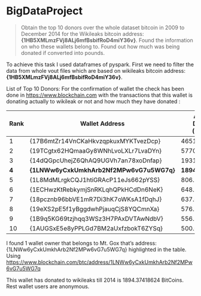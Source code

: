 # BigDataProject
>Obtain the top 10 donors over the whole dataset bitcoin in 2009 to December 2014  for the Wikileaks bitcoin address: **{1HB5XMLmzFVj8ALj6mfBsbifRoD4miY36v}**. Found the information on who these wallets belong to. Found out how much was being donated if converted into pounds.

To achieve this task I used dataframes of pyspark. First we need to filter the data from whole vout files which are based on wikileaks bitcoin address: **{1HB5XMLmzFVj8ALj6mfBsbifRoD4miY36v}**.

  


List of Top 10 Donors: For the confirmation of wallet the check has been done in https://www.blockchain.com with the transactions that this wallet is donating actually to wikileak or not and how much they have donated :

Rank | Wallet Address | Amount Donated (BitCoin) | Amount Donated GBP |
| ------| ------ | ------ | ------ |
| 1 | {17B6mtZr14VnCKaHkvzqpkuxMYKTvezDcp} | 46515.1894803 | 146441445.2813545 |
| 2 | {19TCgtx62HQmaaGy8WNhLvoLXLr7LvaDYn} | 5770.0 | 18165402.5 |
| 3 | {14dQGpcUhejZ6QhAQ9UGVh7an78xoDnfap} | 1931.482 | 6080788.2065 |
| **4** | **{1LNWw6yCxkUmkhArb2Nf2MPw6vG7u5WG7q}** | **1894.37418624** | **5963963.53183008** |
| 5 | {1L8MdMLrgkCQJ1htiGRAcP11eJs662pYSS} | 806.13402728 | 2537911.4513842603 |
|6 | {1ECHwzKtRebkymjSnRKLqhQPkHCdDn6NeK} | 648.5199788 | 2041703.0232571 |
|7 | {18pcznb96bbVE1mR7Di3hK7oWKsA1fDqhJ} | 637.04365574 | 2004986.609020174 |
| 8 | {19eXS2pE5f1yBggdwhPjauqCjS8YQCmnXa} | 576.835 | 1815490.10055 |
| 9 | {1B9q5KG69tzjhqq3WSz3H7PAxDVTAwNdbV} | 556.7 | 1752118.611 |
| 10 | {1AUGSxE5e8yPPLGd7BM2aUxfzbokT6ZYSq} | 500.0 | 1573665 |

I found 1 wallet owner that belongs to Mt. Gox
that’s address:{1LNWw6yCxkUmkhArb2Nf2MPw6vG7u5WG7q} highlighted in the table. Using https://www.blockchain.com/btc/address/1LNWw6yCxkUmkhArb2Nf2MPw6vG7u5WG7q

This wallet has donated to wikileaks till 2014 is 1894.37418624 BitCoins.
Rest wallet users are anonymous.

